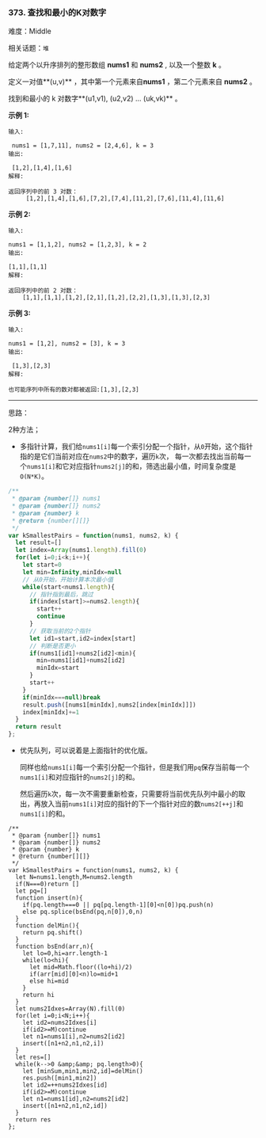 ### 373. 查找和最小的K对数字

难度：Middle

相关话题：`堆`

给定两个以升序排列的整形数组 **nums1**  和 **nums2** , 以及一个整数 **k** 。



定义一对值**(u,v)** ，其中第一个元素来自**nums1** ，第二个元素来自 **nums2** 。



找到和最小的 k 对数字**(u1,v1), (u2,v2) ... (uk,vk)** 。



**示例 1:** 



```
输入:

 nums1 = [1,7,11], nums2 = [2,4,6], k = 3
输出:

 [1,2],[1,4],[1,6]
解释:

返回序列中的前 3 对数：
     [1,2],[1,4],[1,6],[7,2],[7,4],[11,2],[7,6],[11,4],[11,6]
```


**示例 2:** 



```
输入:

nums1 = [1,1,2], nums2 = [1,2,3], k = 2
输出:

[1,1],[1,1]
解释:

返回序列中的前 2 对数：
    [1,1],[1,1],[1,2],[2,1],[1,2],[2,2],[1,3],[1,3],[2,3]
```


**示例 3:** 



```
输入:

nums1 = [1,2], nums2 = [3], k = 3 
输出:

 [1,3],[2,3]
解释:

也可能序列中所有的数对都被返回:[1,3],[2,3]
```



-----

思路：

2种方法；

* 多指针计算，我们给`nums1[i]`每一个索引分配一个指针，从`0`开始，这个指针指的是它们当前对应在`nums2`中的数字，遍历`k`次，
每一次都去找出当前每一个`nums1[i]`和它对应指针`nums2[j]`的和，筛选出最小值，时间复杂度是`O(N*K)`。

```js
/**
 * @param {number[]} nums1
 * @param {number[]} nums2
 * @param {number} k
 * @return {number[][]}
 */
var kSmallestPairs = function(nums1, nums2, k) {
  let result=[]
  let index=Array(nums1.length).fill(0)
  for(let i=0;i<k;i++){
    let start=0
    let min=Infinity,minIdx=null
    // 从0开始，开始计算本次最小值
    while(start<nums1.length){
      // 指针指到最后，跳过
      if(index[start]>=nums2.length){
        start++
        continue
      }
      // 获取当前的2个指针
      let id1=start,id2=index[start]
      // 判断是否更小
      if(nums1[id1]+nums2[id2]<min){
        min=nums1[id1]+nums2[id2]
        minIdx=start
      }
      start++
    }
    if(minIdx===null)break
    result.push([nums1[minIdx],nums2[index[minIdx]]])
    index[minIdx]+=1
  }
  return result
};
```

* 优先队列，可以说着是上面指针的优化版。

    同样也给`nums1[i]`每一个索引分配一个指针，但是我们用`pq`保存当前每一个`nums1[i]`和对应指针的`nums2[j]`的和。
        
    然后遍历`k`次，每一次不需要重新检查，只需要将当前优先队列中最小的取出，再放入当前`nums1[i]`对应的指针的下一个指针对应的数`nums2[++j]`和`nums1[i]`的和。
```
/**
 * @param {number[]} nums1
 * @param {number[]} nums2
 * @param {number} k
 * @return {number[][]}
 */
var kSmallestPairs = function(nums1, nums2, k) {
  let N=nums1.length,M=nums2.length
  if(N===0)return []
  let pq=[]
  function insert(n){
    if(pq.length===0 || pq[pq.length-1][0]<n[0])pq.push(n)
    else pq.splice(bsEnd(pq,n[0]),0,n)
  }
  function delMin(){
    return pq.shift()
  }
  function bsEnd(arr,n){
    let lo=0,hi=arr.length-1
    while(lo<hi){
      let mid=Math.floor((lo+hi)/2)
      if(arr[mid][0]<n)lo=mid+1
      else hi=mid
    }
    return hi
  }
  let nums2Idxes=Array(N).fill(0)
  for(let i=0;i<N;i++){
    let id2=nums2Idxes[i]
    if(id2>=M)continue
    let n1=nums1[i],n2=nums2[id2]
    insert([n1+n2,n1,n2,i])
  }
  let res=[]
  while(k-->0 &amp;&amp; pq.length>0){
    let [minSum,min1,min2,id]=delMin()
    res.push([min1,min2])
    let id2=++nums2Idxes[id]
    if(id2>=M)continue
    let n1=nums1[id],n2=nums2[id2]
    insert([n1+n2,n1,n2,id])
  }
  return res
};
```


